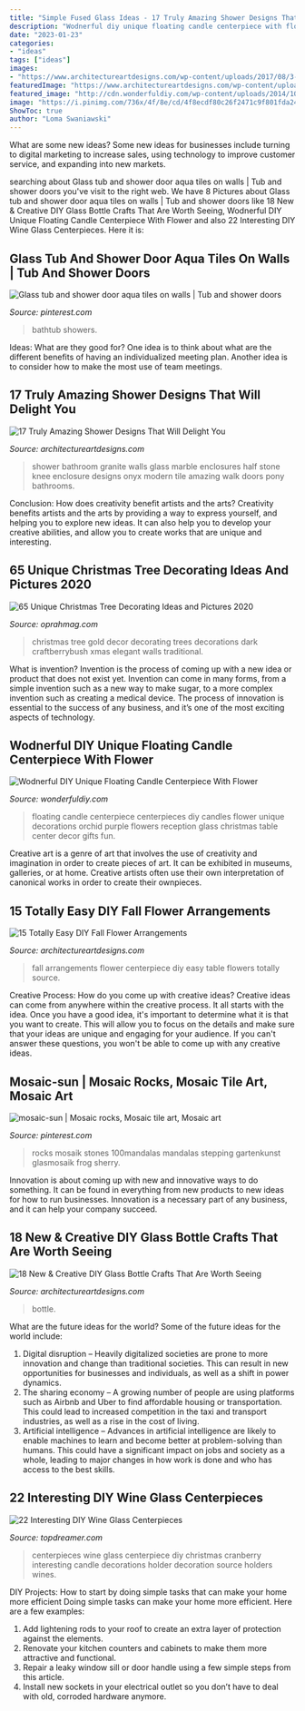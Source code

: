 ```yaml
---
title: "Simple Fused Glass Ideas - 17 Truly Amazing Shower Designs That Will Delight You"
description: "Wodnerful diy unique floating candle centerpiece with flower"
date: "2023-01-23"
categories:
- "ideas"
tags: ["ideas"]
images:
- "https://www.architectureartdesigns.com/wp-content/uploads/2017/08/3-32.jpg"
featuredImage: "https://www.architectureartdesigns.com/wp-content/uploads/2019/05/12-7-e1558879321345.jpg"
featured_image: "http://cdn.wonderfuldiy.com/wp-content/uploads/2014/10/Floating-Candle-Centerpiece-With-Flower9.jpg"
image: "https://i.pinimg.com/736x/4f/8e/cd/4f8ecdf80c26f2471c9f801fda241fd3--glass-shower-doors-glass-showers.jpg"
ShowToc: true
author: "Loma Swaniawski"
---
```



What are some new ideas?
Some new ideas for businesses include turning to digital marketing to increase sales, using technology to improve customer service, and expanding into new markets.

	

		
searching about Glass tub and shower door aqua tiles on walls | Tub and shower doors you've visit to the right web. We have 8 Pictures about Glass tub and shower door aqua tiles on walls | Tub and shower doors like 18 New &amp; Creative DIY Glass Bottle Crafts That Are Worth Seeing, Wodnerful DIY Unique Floating Candle Centerpiece With Flower and also 22 Interesting DIY Wine Glass Centerpieces. Here it is:
		
    
## Glass Tub And Shower Door Aqua Tiles On Walls | Tub And Shower Doors

<img loading=lazy src="https://i.pinimg.com/736x/4f/8e/cd/4f8ecdf80c26f2471c9f801fda241fd3--glass-shower-doors-glass-showers.jpg" onerror="this.onerror=null;this.src='https://tse4.mm.bing.net/th?id=OIP.2AgYhzQG1lo48jVtqd001wHaJ3&amp;pid=15.1';" alt="Glass tub and shower door aqua tiles on walls | Tub and shower doors">

_Source: pinterest.com_

>bathtub showers. 

	

Ideas: What are they good for?
One idea is to think about what are the different benefits of having an individualized meeting plan. Another idea is to consider how to make the most use of team meetings.

    
## 17 Truly Amazing Shower Designs That Will Delight You

<img loading=lazy src="http://www.architectureartdesigns.com/wp-content/uploads/2015/11/1370.jpg" onerror="this.onerror=null;this.src='https://tse3.mm.bing.net/th?id=OIP.LrWXG2QPI2v_Q96xph-VVAHaJQ&amp;pid=15.1';" alt="17 Truly Amazing Shower Designs That Will Delight You">

_Source: architectureartdesigns.com_

>shower bathroom granite walls glass marble enclosures half stone knee enclosure designs onyx modern tile amazing walk doors pony bathrooms. 

	

Conclusion: How does creativity benefit artists and the arts?
Creativity benefits artists and the arts by providing a way to express yourself, and helping you to explore new ideas. It can also help you to develop your creative abilities, and allow you to create works that are unique and interesting.

    
## 65 Unique Christmas Tree Decorating Ideas And Pictures 2020

<img loading=lazy src="https://hips.hearstapps.com/hmg-prod.s3.amazonaws.com/images/xmas-1599703529.jpg?crop=0.9995002498750624xw:1xh;center,top&amp;resize=480:*" onerror="this.onerror=null;this.src='https://tse4.mm.bing.net/th?id=OIP.4JWO1n2HeKvJDllt0zW3SwHaLH&amp;pid=15.1';" alt="65 Unique Christmas Tree Decorating Ideas and Pictures 2020">

_Source: oprahmag.com_

>christmas tree gold decor decorating trees decorations dark craftberrybush xmas elegant walls traditional. 

	

What is invention?
Invention is the process of coming up with a new idea or product that does not exist yet. Invention can come in many forms, from a simple invention such as a new way to make sugar, to a more complex invention such as creating a medical device. The process of innovation is essential to the success of any business, and it’s one of the most exciting aspects of technology.

    
## Wodnerful DIY Unique Floating Candle Centerpiece With Flower

<img loading=lazy src="http://cdn.wonderfuldiy.com/wp-content/uploads/2014/10/Floating-Candle-Centerpiece-With-Flower9.jpg" onerror="this.onerror=null;this.src='https://tse3.mm.bing.net/th?id=OIP.Ork8fww5x3gMSWgzxhf9CQHaJ4&amp;pid=15.1';" alt="Wodnerful DIY Unique Floating Candle Centerpiece With Flower">

_Source: wonderfuldiy.com_

>floating candle centerpiece centerpieces diy candles flower unique decorations orchid purple flowers reception glass christmas table center decor gifts fun. 

	

Creative art is a genre of art that involves the use of creativity and imagination in order to create pieces of art. It can be exhibited in museums, galleries, or at home. Creative artists often use their own interpretation of canonical works in order to create their ownpieces.

    
## 15 Totally Easy DIY Fall Flower Arrangements

<img loading=lazy src="https://www.architectureartdesigns.com/wp-content/uploads/2017/08/3-32.jpg" onerror="this.onerror=null;this.src='https://tse3.mm.bing.net/th?id=OIP.chxwz8ckQBi-UzXk_09TpAHaKb&amp;pid=15.1';" alt="15 Totally Easy DIY Fall Flower Arrangements">

_Source: architectureartdesigns.com_

>fall arrangements flower centerpiece diy easy table flowers totally source. 

	

Creative Process: How do you come up with creative ideas?
Creative ideas can come from anywhere within the creative process. It all starts with the idea. Once you have a good idea, it's important to determine what it is that you want to create. This will allow you to focus on the details and make sure that your ideas are unique and engaging for your audience. If you can't answer these questions, you won't be able to come up with any creative ideas.

    
## Mosaic-sun | Mosaic Rocks, Mosaic Tile Art, Mosaic Art

<img loading=lazy src="https://i.pinimg.com/736x/d9/3d/c7/d93dc7eff949692d1c7abfa4f939327e.jpg" onerror="this.onerror=null;this.src='https://tse3.mm.bing.net/th?id=OIP.9K-E6SPlAJBMBSOJJI2sywHaJ4&amp;pid=15.1';" alt="mosaic-sun | Mosaic rocks, Mosaic tile art, Mosaic art">

_Source: pinterest.com_

>rocks mosaik stones 100mandalas mandalas stepping gartenkunst glasmosaik frog sherry. 

	

Innovation is about coming up with new and innovative ways to do something. It can be found in everything from new products to new ideas for how to run businesses. Innovation is a necessary part of any business, and it can help your company succeed.

    
## 18 New &amp; Creative DIY Glass Bottle Crafts That Are Worth Seeing

<img loading=lazy src="https://www.architectureartdesigns.com/wp-content/uploads/2019/05/12-7-e1558879321345.jpg" onerror="this.onerror=null;this.src='https://tse4.mm.bing.net/th?id=OIP.tF_Qpd6yVjETpiwbCxY0twHaH9&amp;pid=15.1';" alt="18 New &amp; Creative DIY Glass Bottle Crafts That Are Worth Seeing">

_Source: architectureartdesigns.com_

>bottle. 

	

What are the future ideas for the world?
Some of the future ideas for the world include:
1. Digital disruption – Heavily digitalized societies are prone to more innovation and change than traditional societies. This can result in new opportunities for businesses and individuals, as well as a shift in power dynamics.
2. The sharing economy – A growing number of people are using platforms such as Airbnb and Uber to find affordable housing or transportation. This could lead to increased competition in the taxi and transport industries, as well as a rise in the cost of living.
3. Artificial intelligence – Advances in artificial intelligence are likely to enable machines to learn and become better at problem-solving than humans. This could have a significant impact on jobs and society as a whole, leading to major changes in how work is done and who has access to the best skills.

    
## 22 Interesting DIY Wine Glass Centerpieces

<img loading=lazy src="http://www.topdreamer.com/wp-content/uploads/2013/11/wine-glass-centerpiece-1-634x951.jpg" onerror="this.onerror=null;this.src='https://tse3.mm.bing.net/th?id=OIP.HGs-GVnytSgjEygraz3IsQHaLH&amp;pid=15.1';" alt="22 Interesting DIY Wine Glass Centerpieces">

_Source: topdreamer.com_

>centerpieces wine glass centerpiece diy christmas cranberry interesting candle decorations holder decoration source holders wines. 

	

DIY Projects: How to start by doing simple tasks that can make your home more efficient
Doing simple tasks can make your home more efficient. Here are a few examples:
1. Add lightening rods to your roof to create an extra layer of protection against the elements.
2. Renovate your kitchen counters and cabinets to make them more attractive and functional.
3. Repair a leaky window sill or door handle using a few simple steps from this article. 
4. Install new sockets in your electrical outlet so you don’t have to deal with old, corroded hardware anymore.

